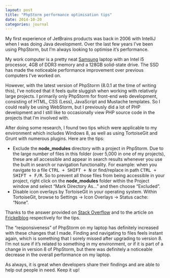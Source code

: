 ```yaml
---
layout: post
title: "PhpStorm performance optimisation tips"
date: 2014-10-20
categories: journal
---
```


My first experience of JetBrains products was back in 2006 with IntelliJ when I was doing Java development. Over the last
few years I’ve been using PhpStorm, but I’m always looking to optimise it’s performance.

My work computer is a pretty neat [Samsung](http://www.samsung.com/africa_en/consumer/pc-peripherals-printer/notebook-pc/laptops/NP730U3E-K01ZA)
laptop with an Intel i5 processor, 4GB of DDR3 memory and a 128GB solid-state drive. The SSD has made the noticeable performance
improvement over previous computers I’ve worked on.

However, with the latest version of PhpStorm (8.0.1 at the time of writing this), I’ve noticed that it feels quite sluggish
when working with relatively large projects. I primarily only PhpStorm for front-end web development, consisting of HTML,
CSS (Less), JavaScript and Mustache templates. So I could really be using WebStorm, but I previously did a lot of PHP development
and I still like to occasionally view PHP source code in the projects that I’m involved with.

After doing some research, I found two tips which were applicable to my environment which includes Windows 8, as well as
using TortoiseGit and Grunt with numerous plugins. Here are the tips:

* Exclude the **node_modules** directory with a project in PhpStorm. Due to the large number of files in this folder
(over 5,000 in one of my projects), these are all accessible and appear in search results whenever you use the built in
search or navigation functionality. For example: when you navigate to a file <kbd>CTRL + SHIFT + N</kbd> or find/replace
in path <kbd>CTRL + SHIFT + F/R</kbd>. So to prevent all those files from being accessible in your project, right click
on the **node_modules** folder within the Project window and select “Mark Directory As…” and then choose “Excluded”.
* Disable icon overlays by TortoiseGit in your operating system. Within TortoiseGit, browse to Settings → Icon Overlays →
Status cache: “None”.

Thanks to the answer provided on [Stack Overflow](http://stackoverflow.com/questions/18514438/ignore-node-modules-in-webstorm-when-using-navigation-pop-up)
and to the article on [Frickelblog](http://www.locked.de/2014/06/09/intellij-idea-and-scala-being-awfully-slow-on-windows-8-1)
respectively for the tips.

The “responsiveness” of PhpStorm on my laptop has definitely increased with these changes that I made. Finding and navigating
to files feels instant again, which is something that I sorely missed after upgrading to version 8. I’m not sure if it’s
related to something in my environment, or if it is part of a change in version 8 of PhpStorm, but there was definitely
a noticeable decrease in the overall performance on my laptop.

As always, it is great when developers share their findings and are able to help out people in need. Keep it up!
